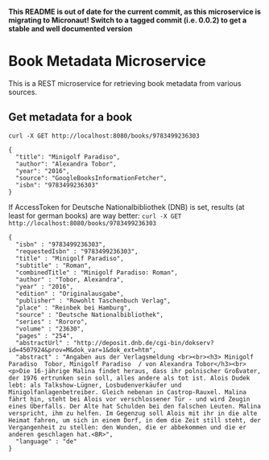 **This README is out of date for the current commit, as this microservice is migrating to Micronaut! Switch to a tagged commit (i.e. 0.0.2) to get a stable and well documented version**

# Book Metadata Microservice

This is a REST microservice for retrieving book metadata from various sources.

## Get metadata for a book
`curl -X GET http://localhost:8080/books/9783499236303`
```
{
  "title": "Minigolf Paradiso",
  "author": "Alexandra Tobor",
  "year": "2016",
  "source": "GoogleBooksInformationFetcher",
  "isbn": "9783499236303"
}
```

If AccessToken for Deutsche Nationalbibliothek (DNB) is set, results (at least for german books) are way better:
`curl -X GET http://localhost:8080/books/9783499236303`
```
{
  "isbn" : "9783499236303",
  "requestedIsbn" : "9783499236303",
  "title" : "Minigolf Paradiso",
  "subtitle" : "Roman",
  "combinedTitle" : "Minigolf Paradiso: Roman",
  "author" : "Tobor, Alexandra",
  "year" : "2016",
  "edition" : "Originalausgabe",
  "publisher" : "Rowohlt Taschenbuch Verlag",
  "place" : "Reinbek bei Hamburg",
  "source" : "Deutsche Nationalbibliothek",
  "series" : "Rororo",
  "volume" : "23630",
  "pages" : "254",
  "abstractUrl" : "http://deposit.dnb.de/cgi-bin/dokserv?id=4507924&prov=M&dok_var=1&dok_ext=htm",
  "abstract" : "Angaben aus der Verlagsmeldung <br><br><h3> Minigolf Paradiso  Tobor, Minigolf Paradiso  / von Alexandra Tobor</h3><br><p>Die 16-jährige Malina findet heraus, dass ihr polnischer Großvater, der 1976 ertrunken sein soll, alles andere als tot ist. Alois Dudek lebt: als Talkshow-Lügner, Losbudenverkäufer und Minigolfanlagenbetreiber. Gleich nebenan in Castrop-Rauxel. Malina fährt hin, steht bei Alois vor verschlossener Tür - und wird Zeugin eines Überfalls. Der Alte hat Schulden bei den falschen Leuten. Malina verspricht, ihm zu helfen. Im Gegenzug soll Alois mit ihr in die alte Heimat fahren, um sich in einem Dorf, in dem die Zeit still steht, der Vergangenheit zu stellen: den Wunden, die er abbekommen und die er anderen geschlagen hat.<BR>",
  "language" : "de"
}
```
